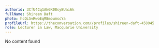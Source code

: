 ```yaml
---
authorid: 3CfU4Cq1Ak6K08syEUai6k
fullName: Shireen Daft
photo: hcQi5vRwoEqM8moumscYa
profileUrl: https://theconversation.com//profiles/shireen-daft-450045
role: Lecturer in Law, Macquarie University
---
```

No content found